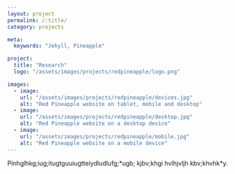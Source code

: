 ```yaml
---
layout: project
permalink: /:title/
category: projects

meta:
  keywords: "Jekyll, Pineapple"

project:
  title: "Research"
  logo: "/assets/images/projects/redpineapple/logo.png"

images:
  - image:
    url: "/assets/images/projects/redpineapple/devices.jpg"
    alt: "Red Pineapple website on tablet, mobile and desktop"
  - image:
    url: "/assets/images/projects/redpineapple/desktop.jpg"
    alt: "Red Pineapple website on a desktop device"
  - image:
    url: "/assets/images/projects/redpineapple/mobile.jpg"
    alt: "Red Pineapple website on a mobile device"
---
```

<p>Pinhglhkg;iug;itugtguuiugtteiydludlufg;*ugb;
kjbv;khgi
hvlhjvljh
kbv;khvhk*y.</p>
